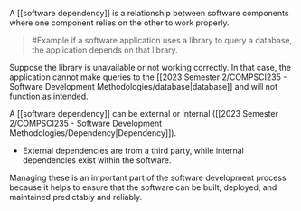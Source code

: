 A [[software dependency]] is a relationship between software components where one component relies on the other to work properly.

>	#Example 
>	if a software application uses a library to query a database, the application depends on that library.

Suppose the library is unavailable or not working correctly. In that case, the application cannot make queries to the [[2023 Semester 2/COMPSCI235 - Software Development Methodologies/database|database]] and will not function as intended.

A [[software dependency]] can be external or internal ([[2023 Semester 2/COMPSCI235 - Software Development Methodologies/Dependency|Dependency]]). 
- External dependencies are from a third party, while internal dependencies exist within the software.

Managing these is an important part of the software development process because it helps to ensure that the software can be built, deployed, and maintained predictably and reliably.